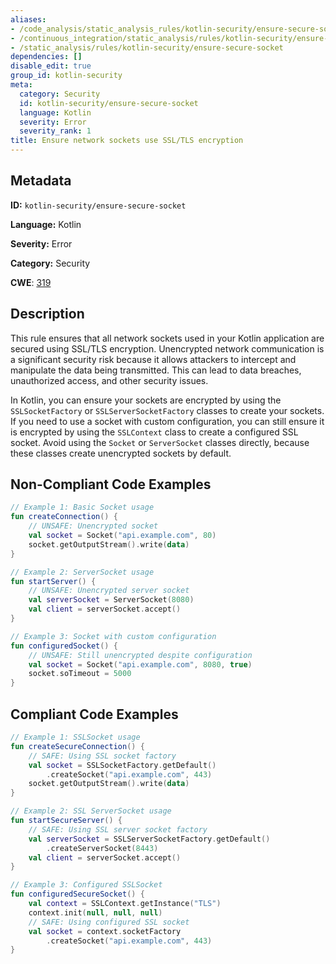 ```yaml
---
aliases:
- /code_analysis/static_analysis_rules/kotlin-security/ensure-secure-socket
- /continuous_integration/static_analysis/rules/kotlin-security/ensure-secure-socket
- /static_analysis/rules/kotlin-security/ensure-secure-socket
dependencies: []
disable_edit: true
group_id: kotlin-security
meta:
  category: Security
  id: kotlin-security/ensure-secure-socket
  language: Kotlin
  severity: Error
  severity_rank: 1
title: Ensure network sockets use SSL/TLS encryption
---
```

<!--  SOURCED FROM https://github.com/DataDog/datadog-static-analyzer-rule-docs -->


## Metadata
**ID:** `kotlin-security/ensure-secure-socket`

**Language:** Kotlin

**Severity:** Error

**Category:** Security

**CWE**: [319](https://cwe.mitre.org/data/definitions/319.html)

## Description
This rule ensures that all network sockets used in your Kotlin application are secured using SSL/TLS encryption. Unencrypted network communication is a significant security risk because it allows attackers to intercept and manipulate the data being transmitted. This can lead to data breaches, unauthorized access, and other security issues.

In Kotlin, you can ensure your sockets are encrypted by using the `SSLSocketFactory` or `SSLServerSocketFactory` classes to create your sockets. If you need to use a socket with custom configuration, you can still ensure it is encrypted by using the `SSLContext` class to create a configured SSL socket. Avoid using the `Socket` or `ServerSocket` classes directly, because these classes create unencrypted sockets by default.

## Non-Compliant Code Examples
```kotlin
// Example 1: Basic Socket usage
fun createConnection() {
    // UNSAFE: Unencrypted socket
    val socket = Socket("api.example.com", 80)
    socket.getOutputStream().write(data)
}

// Example 2: ServerSocket usage
fun startServer() {
    // UNSAFE: Unencrypted server socket
    val serverSocket = ServerSocket(8080)
    val client = serverSocket.accept()
}

// Example 3: Socket with custom configuration
fun configuredSocket() {
    // UNSAFE: Still unencrypted despite configuration
    val socket = Socket("api.example.com", 8080, true)
    socket.soTimeout = 5000
}
```

## Compliant Code Examples
```kotlin
// Example 1: SSLSocket usage
fun createSecureConnection() {
    // SAFE: Using SSL socket factory
    val socket = SSLSocketFactory.getDefault()
        .createSocket("api.example.com", 443)
    socket.getOutputStream().write(data)
}

// Example 2: SSL ServerSocket usage
fun startSecureServer() {
    // SAFE: Using SSL server socket factory
    val serverSocket = SSLServerSocketFactory.getDefault()
        .createServerSocket(8443)
    val client = serverSocket.accept()
}

// Example 3: Configured SSLSocket
fun configuredSecureSocket() {
    val context = SSLContext.getInstance("TLS")
    context.init(null, null, null)
    // SAFE: Using configured SSL socket
    val socket = context.socketFactory
        .createSocket("api.example.com", 443)
}
```
